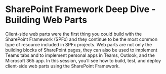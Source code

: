 # SharePoint Framework Deep Dive - Building Web Parts

Client-side web parts were the first thing you could build with the SharePoint Framework (SPFx) and they continue to be the most common type of resource included in SPFx projects. Web parts are not only the building blocks of SharePoint pages, they can also be used to implement Teams tabs and to implement personal apps in Teams, Outlook, and the Microsoft 365 app. In this session, you’ll see how to build, test, and deploy client-side web parts using the SharePoint Framework.

